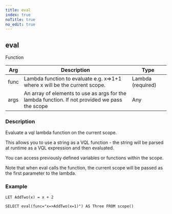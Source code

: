 ```yaml
---
title: eval
index: true
noTitle: true
no_edit: true
---
```




<div class="vql_item"></div>


## eval
<span class='vql_type label label-warning pull-right page-header'>Function</span>



<div class="vqlargs"></div>

Arg | Description | Type
----|-------------|-----
func|Lambda function to evaluate e.g. x=>1+1 where x will be the current scope.|Lambda (required)
args|An array of elements to use as args for the lambda function. If not provided we pass the scope|Any

### Description

Evaluate a vql lambda function on the current scope.

This allows you to use a string as a VQL function - the string
will be parsed at runtime as a VQL expression and then evaluated.

You can access previously defined variables or functions within
the scope.

Note that when eval calls the function, the current scope will be
passed as the first parameter to the lambda.

### Example

```vql
LET AddTwo(x) = x + 2

SELECT eval(func="x=>AddTwo(x=1)") AS Three FROM scope()
```


